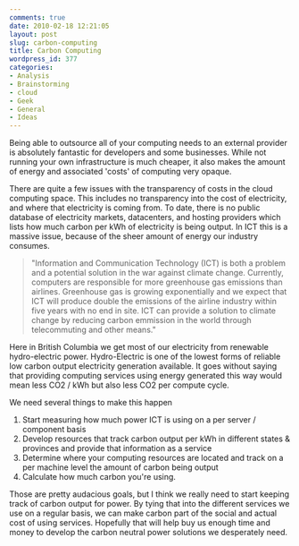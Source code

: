 ```yaml
---
comments: true
date: 2010-02-18 12:21:05
layout: post
slug: carbon-computing
title: Carbon Computing
wordpress_id: 377
categories:
- Analysis
- Brainstorming
- cloud
- Geek
- General
- Ideas
---
```


Being able to outsource all of your computing needs to an external provider is absolutely fantastic for developers and some businesses. While not running your own infrastructure is much cheaper, it also makes the amount of energy and associated 'costs' of computing very opaque. 

There are quite a few issues with the transparency of costs in the cloud computing space. This includes no transparency into the cost of electricity, and where that electricity is coming from. To date, there is no public database of electricity markets, datacenters, and hosting providers which lists how much carbon per kWh of electricity is being output. In ICT this is a massive issue, because of the sheer amount of energy our industry consumes.



> "Information and Communication Technology (ICT) is both a problem and a potential solution in the war against climate change. Currently, computers are responsible for more greenhouse gas emissions than airlines. Greenhouse gas is growing exponentially and we expect that ICT will produce double the emissions of the airline industry within five years with no end in site. ICT can provide a solution to climate change by reducing carbon emmission in the world through telecommuting and other means."



Here in British Columbia we get most of our electricity from renewable hydro-electric power. Hydro-Electric is one of the lowest forms of reliable low carbon output electricity generation available. It goes without saying that providing computing services using energy generated this way would mean less CO2 / kWh but also less CO2 per compute cycle. 

We need several things to make this happen

1) Start measuring how much power ICT is using on a per server / component basis
2) Develop resources that track carbon output per kWh in different states & provinces and provide that information as a service
3) Determine where your computing resources are located and track on a per machine level the amount of carbon being output
4) Calculate how much carbon you're using.

Those are pretty audacious goals, but I think we really need to start keeping track of carbon output for power. By tying that into the different services we use on a regular basis, we can make carbon part of the social and actual cost of using services. Hopefully that will help buy us enough time and money to develop the carbon neutral power solutions we desperately need.
